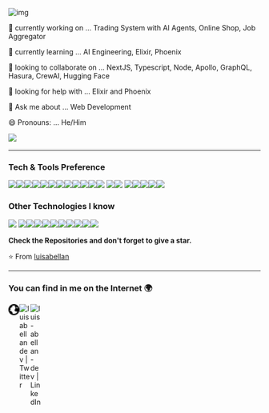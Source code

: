 ![img](https://i.gyazo.com/83397ec01acbe36287e7c20d4430c94f.png)

🔭 currently working on ... Trading System with AI Agents, Online Shop, Job Aggregator

🌱 currently learning ... AI Engineering, Elixir, Phoenix

👯 looking to collaborate on ... NextJS, Typescript, Node, Apollo, GraphQL, Hasura, CrewAI, Hugging Face

🤔 looking for help with ... Elixir and Phoenix

💬 Ask me about ... Web Development 

😄 Pronouns: ... He/Him




<img src="https://img.shields.io/github/followers/luisabellan?label=Follow" style=" float:left, margin-right:10px" />


---


### Tech & Tools Preference

<img src="https://img.shields.io/badge/next.js-000000?style=for-the-badge&logo=nextdotjs&logoColor=white"><img src="https://img.shields.io/badge/-JavaScript-eed718?style=flat&logo=javascript&logoColor=ffffff"><img src="https://img.shields.io/badge/-Typescript-black?style=flat&logo=typescript&logoColor=blue"><img src="https://img.shields.io/badge/-Sass-cc6699?style=flat&logo=sass&logoColor=ffffff"><img src="https://img.shields.io/badge/-React-000000?style=flat&logo=react&logoColor=00c8ff"><img src="https://img.shields.io/badge/-Postgresql-007ACC?style=flat&logo=postgresql&logoColor=0011FFF"><img src="https://img.shields.io/badge/-GraphQL-e535ab?style=flat&logo=graphql&logoColor=FFFFFF"><img src="https://img.shields.io/badge/-Express.js-787878?style=flat"><img src="https://img.shields.io/badge/-Node.js-3C873A?style=flat&logo=Node.js&logoColor=white"><img src="http://img.shields.io/badge/-Google%20Cloud%20Platform-4285F4?style=flat&logo=google%20cloud&logoColor=white"><img src="https://img.shields.io/badge/-Amazon-FFA611?style=flat&logo=amazon&logoColor=FFFFFF"><img src="http://img.shields.io/badge/-Git-F1502F?style=flat&logo=git&logoColor=FFFFFF"> <img src="http://img.shields.io/badge/-Github-000000?style=flat&logo=github&logoColor=FFFFFF"><img src="http://img.shields.io/badge/-VS%20Code-007ACC?style=flat&logo=visual%20studio%20code&logoColor=white"> <img src="http://img.shields.io/badge/-Heroku-430098?style=flat&logo=heroku&logoColor=white"><img src="http://img.shields.io/badge/-Vercel-black?style=flat&logo=vercel&logoColor=white"><img src="https://img.shields.io/badge/-Firebase-FFA611?style=flat&logo=firebase&logoColor=FFFFFF"><img src="[https://img.shields.io/badge/-Firebase-FFA611?style=flat&logo=firebase&logoColor=FFFFFF](https://img.shields.io/badge/docker-257bd6?style=for-the-badge&logo=docker&logoColor=white)"><img src="https://img.shields.io/badge/-Python-black?style=flat&logo=python&logoColor=green">

### Other Technologies I know
<img src="http://img.shields.io/badge/-Java-F89820?style=flat&logo=java&logoColor=white"> <img src="https://img.shields.io/badge/-C%20&%20C++-659ad2?style=flat&logo=c%2B%2B&logoColor=ffffff"><img src="https://img.shields.io/badge/-Php-black?style=flat&logo=php&logoColor=blue"><img src="https://img.shields.io/badge/-MySQL-F29111?style=flat&logo=mysql&logoColor=FFFFFF"><img src="https://img.shields.io/badge/-Kotlin-black?style=flat&logo=kotlin&logoColor=red"><img src="https://img.shields.io/badge/-MongoDB-4DB33D?style=flat&logo=mongodb&logoColor=FFFFFF"><img src="https://img.shields.io/badge/-Less-cc6699?style=flat&logo=less&logoColor=ffffff"><img src="https://img.shields.io/badge/-Foundation-563D7C?style=flat&logo=foundation&logoColor=white"><img src = "https://img.shields.io/badge/-HTML5-E34F26?style=flat&logo=html5&logoColor=white"><img src = "https://img.shields.io/badge/-CSS3-1572B6?style=flat&logo=css3&logoColor=white"><img src="https://img.shields.io/badge/-Progressive Web Apps-5A0FC8?style=flat">

<!------>

<!--[GitHub stats](https://github-readme-stats.vercel.app/api?username=luisabellan&show_icons=true&hide_border=true)-->

<!------>




**Check the Repositories and don't forget to give a star.** 

:star: From [luisabellan](https://github.com/luisabellan)

---

### You can find in me on the Internet 🌍

 <a href="https://www.luisabellan.com"><img align="left" alt="luisabellan" width="22px" src="https://raw.githubusercontent.com/iconic/open-iconic/master/svg/globe.svg" /></a>
 <a href="https://www.twitter.com/luisabellandev"><img align="left" alt="luisabellandev | Twitter" width="22px" src="https://cdn.jsdelivr.net/npm/simple-icons@v3/icons/twitter.svg" /></a>
 <a href="https://www.twitter.com/in/luis-abellan-dev"><img align="left" alt="luis-abellan-dev | LinkedIn" width="22px" src="https://cdn.jsdelivr.net/npm/simple-icons@v3/icons/linkedin.svg" /></a>
